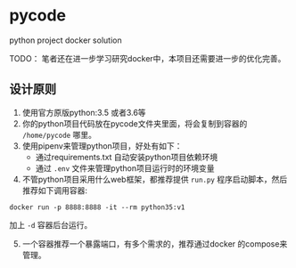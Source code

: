 # pycode
python project docker solution



TODO： 笔者还在进一步学习研究docker中，本项目还需要进一步的优化完善。

## 设计原则

1. 使用官方原版python:3.5 或者3.6等
2. 你的python项目代码放在pycode文件夹里面，将会复制到容器的 `/home/pycode` 哪里。
3. 使用pipenv来管理python项目，好处有如下：
   - 通过requirements.txt 自动安装python项目依赖环境
   - 通过 `.env` 文件来管理python项目运行时的环境变量
4. 不管python项目采用什么web框架，都推荐提供 `run.py` 程序启动脚本，然后推荐如下调用容器:

```
docker run -p 8888:8888 -it --rm python35:v1 
```

加上 `-d` 容器后台运行。

5. 一个容器推荐一个暴露端口，有多个需求的，推荐通过docker 的compose来管理。